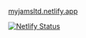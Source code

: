 [myjamsltd.netlify.app](https://myjamsltd.netlify.app)

[![Netlify Status](https://api.netlify.com/api/v1/badges/558de85d-a790-4b1b-8981-919d43a1c21e/deploy-status)](https://app.netlify.com/projects/myjamsltd/deploys)
